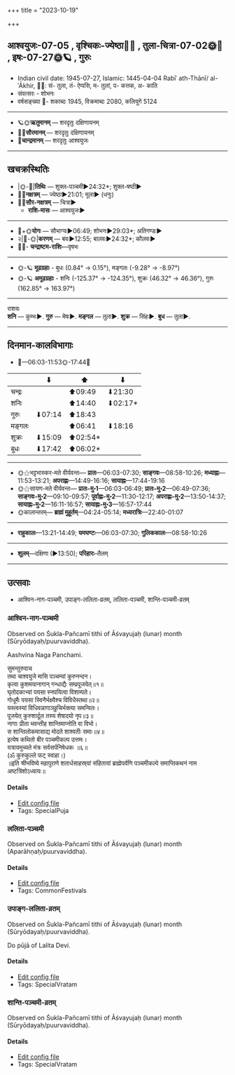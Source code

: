 +++
title = "2023-10-19"

+++
## आश्वयुजः-07-05  ,  वृश्चिकः-ज्येष्ठा🌛🌌  ,  तुला-चित्रा-07-02🌞🌌  ,  इषः-07-27🌞🪐  ,  गुरुः
- Indian civil date: 1945-07-27, Islamic: 1445-04-04 Rabīʿ ath-Thānī/ al-ʾĀkhir, 🌌🌞: सं- तुला, तं- ऐप्पसि, म- तुलां, प- कत्तक, अ- काति
- संवत्सरः - शोभनः
- वर्षसङ्ख्या 🌛- शकाब्दः 1945, विक्रमाब्दः 2080, कलियुगे 5124
___________________
- 🪐🌞**ऋतुमानम्** — शरदृतुः दक्षिणायनम्
- 🌌🌞**सौरमानम्** — शरदृतुः दक्षिणायनम्
- 🌛**चान्द्रमानम्** — शरदृतुः आश्वयुजः
___________________


## खचक्रस्थितिः
- |🌞-🌛|**तिथिः** — शुक्ल-पञ्चमी►24:32*; शुक्ल-षष्ठी►  
- 🌌🌛**नक्षत्रम्** — ज्येष्ठा►21:01; मूला► (धनुः)  
- 🌌🌞**सौर-नक्षत्रम्** — चित्रा►  
  - **राशि-मासः** — आश्वयुजः► 
___________________
- 🌛+🌞**योगः** — सौभाग्यः►06:49; शोभनः►29:03*; अतिगण्डः►  
- २|🌛-🌞|**करणम्** — बवः►12:55; बालवः►24:32*; कौलवः►  
- 🌌🌛- **चन्द्राष्टम-राशिः**—वृषभः  
___________________
- 🌞-🪐 **मूढग्रहाः** - बुधः (0.84° → 0.15°), मङ्गलः (-9.28° → -8.97°)
- 🌞-🪐 **अमूढग्रहाः** - शनिः (-125.37° → -124.35°), शुक्रः (46.32° → 46.36°), गुरुः (162.85° → 163.97°)
___________________
राशयः  
**शनि** — कुम्भः►. **गुरु** — मेषः►. **मङ्गल** — तुला►. **शुक्र** — सिंहः►. **बुध** — तुला►. 
___________________


## दिनमान-कालविभागाः
- 🌅—06:03-11:53🌞-17:44🌇  

|      |⬇     |⬆     |⬇     |
|------|-----|-----|------|
|चन्द्रः|     |⬆09:49 |⬇21:30 |
|शनिः   |     |⬆14:40 |⬇02:17*|
|गुरुः  |⬇07:14 |⬆18:43 |     |
|मङ्गलः |     |⬆06:41 |⬇18:16 |
|शुक्रः |⬇15:09 |⬆02:54*|     |
|बुधः   |⬇17:42 |⬆06:02*|     |
___________________
- 🌞⚝भट्टभास्कर-मते वीर्यवन्तः— **प्रातः**—06:03-07:30; **साङ्गवः**—08:58-10:26; **मध्याह्नः**—11:53-13:21; **अपराह्णः**—14:49-16:16; **सायाह्नः**—17:44-19:16  
- 🌞⚝सायण-मते वीर्यवन्तः— **प्रातः-मु॰1**—06:03-06:49; **प्रातः-मु॰2**—06:49-07:36; **साङ्गवः-मु॰2**—09:10-09:57; **पूर्वाह्णः-मु॰2**—11:30-12:17; **अपराह्णः-मु॰2**—13:50-14:37; **सायाह्नः-मु॰2**—16:11-16:57; **सायाह्नः-मु॰3**—16:57-17:44  
- 🌞कालान्तरम्— **ब्राह्मं मुहूर्तम्**—04:24-05:14; **मध्यरात्रिः**—22:40-01:07  
___________________
- **राहुकालः**—13:21-14:49; **यमघण्टः**—06:03-07:30; **गुलिककालः**—08:58-10:26  
___________________
- **शूलम्**—दक्षिणा (►13:50); **परिहारः**–तैलम्  
___________________

## उत्सवाः
- आश्विन-नाग-पञ्चमी, उपाङ्ग-ललिता-व्रतम्, ललिता-पञ्चमी, शान्ति-पञ्चमी-व्रतम्
### आश्विन-नाग-पञ्चमी

Observed on Śukla-Pañcamī tithi of Āśvayujaḥ (lunar) month (Sūryōdayaḥ/puurvaviddha). 

Aashvina Naga Panchami.

सुमन्तुरुवाच  
तथा चाश्वयुजे मासि पञ्चम्यां कुरुनन्दन।  
कृत्वा कुशमयानागान् गन्धाद्यैः सम्प्रपूजयेत्॥१॥  
घृतोदकाभ्यां पयसा स्नपयित्वा विशाम्पते।  
गोधूमैः पयसा स्विनैर्भक्ष्यैश्च विविधैस्तथा॥२॥  
यस्त्वस्यां विधिवन्नागाञ्छुचिर्भक्त्या समन्वितः।  
पूजयेत् कुरुशार्दूल तस्य शेषादयो नृप॥३॥  
नागाः प्रीता भवन्तीह शान्तिमाप्नोति वा विभो।  
स शान्तिलोकमासाद्य मोदते शाश्वतीः समाः॥४॥  
इत्येष कथितो बीर पञ्चमीकल्प उत्तमः।  
यत्रायमुच्यते मंत्रः सर्वसर्पनिषेधकः ॥६॥  
(ॐ कुरुकुल्ले फट् स्वाहा।)  
॥इति श्रीभविष्ये महापुराणे शतार्धसाहस्र्यां संहितायां ब्राह्मेपर्वणि पञ्चमीकल्पे समाप्तिकथनं नाम अष्टत्रिंशोऽध्यायः॥



#### Details
- [Edit config file](https://github.com/jyotisham/adyatithi/blob/master/devatA/misc-fauna/lunar_month/tithi/07/05/Azvina-nAga-paJcamI.toml)
- Tags: SpecialPuja


### ललिता-पञ्चमी

Observed on Śukla-Pañcamī tithi of Āśvayujaḥ (lunar) month (Aparāhṇaḥ/puurvaviddha). 



#### Details
- [Edit config file](https://github.com/jyotisham/adyatithi/blob/master/devatA/shakti/lunar_month/tithi/07/05/lalitA-paJcamI.toml)
- Tags: CommonFestivals


### उपाङ्ग-ललिता-व्रतम्

Observed on Śukla-Pañcamī tithi of Āśvayujaḥ (lunar) month (Sūryōdayaḥ/puurvaviddha). 

Do pūjā of Lalita Devi.

#### Details
- [Edit config file](https://github.com/jyotisham/adyatithi/blob/master/devatA/shakti/lunar_month/tithi/07/05/upAGga-lalitA-vratam.toml)
- Tags: SpecialVratam


### शान्ति-पञ्चमी-व्रतम्

Observed on Śukla-Pañcamī tithi of Āśvayujaḥ (lunar) month (Sūryōdayaḥ/puurvaviddha). 



#### Details
- [Edit config file](https://github.com/jyotisham/adyatithi/blob/master/general/lunar_month/tithi/07/05/zAnti-paJcamI-vratam.toml)
- Tags: SpecialVratam


